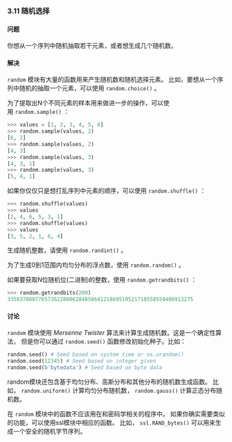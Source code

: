 ### 3.11 随机选择

#### 问题

你想从一个序列中随机抽取若干元素，或者想生成几个随机数。

#### 解决

`random` 模块有大量的函数用来产生随机数和随机选择元素。 比如，要想从一个序列中随机的抽取一个元素，可以使用 `random.choice()` 。

为了提取出N个不同元素的样本用来做进一步的操作，可以使用 `random.sample()` ：

```python
>>> values = [1, 2, 3, 4, 5, 6]
>>> random.sample(values, 2)
[6, 2]
>>> random.sample(values, 2)
[4, 3]
>>> random.sample(values, 3)
[4, 3, 1]
>>> random.sample(values, 3)
[5, 4, 1]
```

如果你仅仅只是想打乱序列中元素的顺序，可以使用 `random.shuffle()` ：

```python
>>> random.shuffle(values)
>>> values
[2, 4, 6, 5, 3, 1]
>>> random.shuffle(values)
>>> values
[3, 5, 2, 1, 6, 4]
```

生成随机整数，请使用 `random.randint()` 。

为了生成0到1范围内均匀分布的浮点数，使用 `random.random()` 。

如果要获取N位随机位(二进制)的整数，使用 `random.getrandbits()` ：

```python
>>> random.getrandbits(200)
335837000776573622800628485064121869519521710558559406913275
```

#### 讨论

`random` 模块使用 *Mersenne Twister* 算法来计算生成随机数。这是一个确定性算法， 但是你可以通过 `random.seed()` 函数修改初始化种子。比如：

```python
random.seed() # Seed based on system time or os.urandom()
random.seed(12345) # Seed based on integer given
random.seed(b'bytedata') # Seed based on byte data
```

random模块还包含基于均匀分布、高斯分布和其他分布的随机数生成函数。 比如， `random.uniform()` 计算均匀分布随机数， `random.gauss()` 计算正态分布随机数。

在 `random` 模块中的函数不应该用在和密码学相关的程序中。 如果你确实需要类似的功能，可以使用ssl模块中相应的函数。 比如， `ssl.RAND_bytes()` 可以用来生成一个安全的随机字节序列。